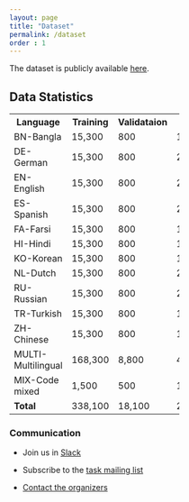 ```yaml
---
layout: page
title: "Dataset"
permalink: /dataset
order : 1
---
```


The dataset is publicly available <a href="https://registry.opendata.aws/multiconer" target="_blank">here</a>.

## Data Statistics
<table style="width:60%">
  <tr>
    <th>Language</th>
    <th>Training</th>
    <th>Validataion</th>
    <th>Test</th>
  </tr>


  <tr>
    <td>BN-Bangla</td>    
    <td>15,300</td>
    <td>800</td>
    <td> 133,119 </td>
  </tr>
  
  <tr>
    <td>DE-German</td>
    <td>15,300</td>
    <td>800</td>
    <td> 217,824 </td>
  </tr>
  
  <tr>
    <td>EN-English</td>
    <td>15,300</td>
    <td>800</td>
    <td> 217,818 </td>
  </tr>
    
  <tr>
    <td>ES-Spanish</td>
    <td>15,300</td>
    <td>800</td>
    <td> 217,887 </td>
  </tr>
  
  <tr>
    <td>FA-Farsi</td>
    <td>15,300</td>
    <td>800</td>
    <td> 165,702 </td>
  </tr>
  
  <tr>
    <td>HI-Hindi</td>
    <td>15,300</td>
    <td>800</td>
    <td> 141,565 </td>
  </tr>
  
  
  <tr>
    <td>KO-Korean</td>
    <td>15,300</td>
    <td>800</td>
    <td> 178,249 </td>
  </tr>
  
  <tr>
    <td>NL-Dutch</td>
    <td>15,300</td>
    <td>800</td>
    <td> 217,337 </td>
  </tr>
  
  <tr>
    <td>RU-Russian</td>
    <td>15,300</td>
    <td>800</td>
    <td> 217,501 </td>
  </tr>
  
  <tr>
    <td>TR-Turkish</td>
    <td>15,300</td>
    <td>800</td>
    <td> 136,935 </td>
  </tr>
  
  <tr>
    <td>ZH-Chinese</td>
    <td>15,300</td>
    <td>800</td>
    <td> 151,661 </td>
  </tr>
  
  <tr>
    <td>MULTI-Multilingual</td>
    <td>168,300</td>
    <td>8,800</td>
    <td> 471,911 </td>
  </tr>
  
  <tr>
    <td>MIX-Code mixed</td>
    <td>1,500</td>
    <td>500</td>
    <td>100,000</td>
  </tr>
  
  <tr>
    <td><b>Total</b></td>
    <td>338,100</td>
    <td>18,100</td>
    <td>2,567,509</td>
  </tr>

</table>



<!--
## To get the training data, please check the Codalab sites.
You have to register in the Codalab site, then check the Participate tab.

<a href="https://competitions.codalab.org/competitions/36044" target="_blank">Training and Dev</a>

<a href="https://competitions.codalab.org/competitions/36425" target="_blank">Test</a>
-->


<!--<iframe src="https://docs.google.com/forms/d/e/1FAIpQLSfAYk1uhMdE5ft54IDKy_wxiMKzBdweNVg1JxDZqqpt-KNZjA/viewform?embedded=true" width="640" height="2000" frameborder="0" marginheight="0" marginwidth="0">To get the training data, please fill out the form below</iframe>-->



### Communication
* Join us in <a href="https://join.slack.com/t/multiconer/shared_invite/zt-vi3g97cx-MpqTvS07XX22S78nRC2s0Q">Slack</a>

* Subscribe to the [task mailing list](mailto:multiconer-semeval@googlegroups.com)

* [Contact the organizers](mailto:multiconer-semeval-organizers@googlegroups.com)